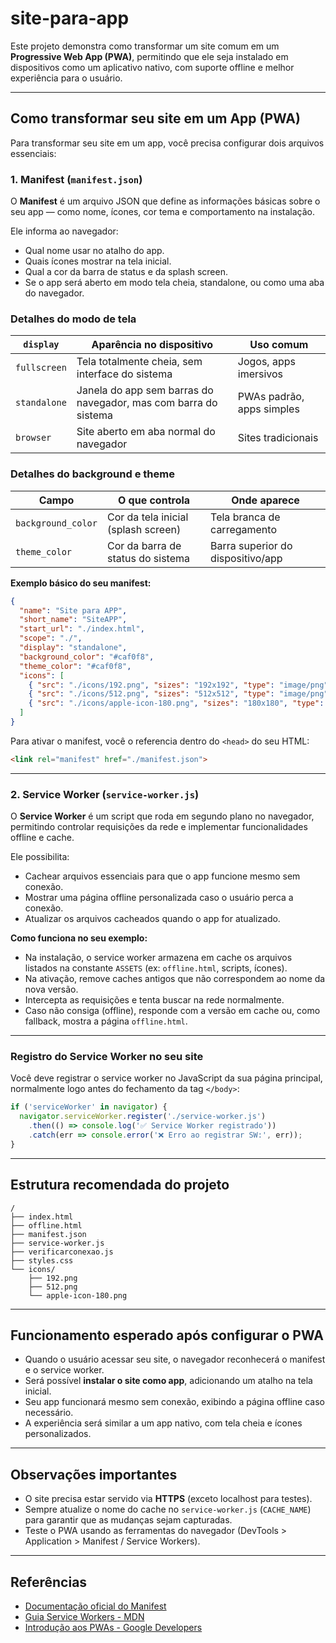# site-para-app

Este projeto demonstra como transformar um site comum em um **Progressive Web App (PWA)**, permitindo que ele seja instalado em dispositivos como um aplicativo nativo, com suporte offline e melhor experiência para o usuário.

---

## Como transformar seu site em um App (PWA)

Para transformar seu site em um app, você precisa configurar dois arquivos essenciais:

### 1. Manifest (`manifest.json`)

O **Manifest** é um arquivo JSON que define as informações básicas sobre o seu app — como nome, ícones, cor tema e comportamento na instalação.

Ele informa ao navegador:

* Qual nome usar no atalho do app.
* Quais ícones mostrar na tela inicial.
* Qual a cor da barra de status e da splash screen.
* Se o app será aberto em modo tela cheia, standalone, ou como uma aba do navegador.

### Detalhes do modo de tela

| `display`    | Aparência no dispositivo                                        | Uso comum                 |
| ------------ | --------------------------------------------------------------- | ------------------------- |
| `fullscreen` | Tela totalmente cheia, sem interface do sistema                 | Jogos, apps imersivos     |
| `standalone` | Janela do app sem barras do navegador, mas com barra do sistema | PWAs padrão, apps simples |
| `browser`    | Site aberto em aba normal do navegador                          | Sites tradicionais        |

### Detalhes do background e theme

| Campo              | O que controla                      | Onde aparece                      |
| ------------------ | ----------------------------------- | --------------------------------- |
| `background_color` | Cor da tela inicial (splash screen) | Tela branca de carregamento       |
| `theme_color`      | Cor da barra de status do sistema   | Barra superior do dispositivo/app |


**Exemplo básico do seu manifest:**

```json
{
  "name": "Site para APP",
  "short_name": "SiteAPP",
  "start_url": "./index.html",
  "scope": "./",
  "display": "standalone",
  "background_color": "#caf0f8",
  "theme_color": "#caf0f8",
  "icons": [
    { "src": "./icons/192.png", "sizes": "192x192", "type": "image/png" },
    { "src": "./icons/512.png", "sizes": "512x512", "type": "image/png" },
    { "src": "./icons/apple-icon-180.png", "sizes": "180x180", "type": "image/png" }
  ]
}
```

Para ativar o manifest, você o referencia dentro do `<head>` do seu HTML:

```html
<link rel="manifest" href="./manifest.json">
```

---

### 2. Service Worker (`service-worker.js`)

O **Service Worker** é um script que roda em segundo plano no navegador, permitindo controlar requisições da rede e implementar funcionalidades offline e cache.

Ele possibilita:

* Cachear arquivos essenciais para que o app funcione mesmo sem conexão.
* Mostrar uma página offline personalizada caso o usuário perca a conexão.
* Atualizar os arquivos cacheados quando o app for atualizado.

**Como funciona no seu exemplo:**

* Na instalação, o service worker armazena em cache os arquivos listados na constante `ASSETS` (ex: `offline.html`, scripts, ícones).
* Na ativação, remove caches antigos que não correspondem ao nome da nova versão.
* Intercepta as requisições e tenta buscar na rede normalmente.
* Caso não consiga (offline), responde com a versão em cache ou, como fallback, mostra a página `offline.html`.

---

### Registro do Service Worker no seu site

Você deve registrar o service worker no JavaScript da sua página principal, normalmente logo antes do fechamento da tag `</body>`:

```js
if ('serviceWorker' in navigator) {
  navigator.serviceWorker.register('./service-worker.js')
    .then(() => console.log('✅ Service Worker registrado'))
    .catch(err => console.error('❌ Erro ao registrar SW:', err));
}
```

---

## Estrutura recomendada do projeto

```
/
├── index.html
├── offline.html
├── manifest.json
├── service-worker.js
├── verificarconexao.js
├── styles.css
└── icons/
    ├── 192.png
    ├── 512.png
    └── apple-icon-180.png
```

---

## Funcionamento esperado após configurar o PWA

* Quando o usuário acessar seu site, o navegador reconhecerá o manifest e o service worker.
* Será possível **instalar o site como app**, adicionando um atalho na tela inicial.
* Seu app funcionará mesmo sem conexão, exibindo a página offline caso necessário.
* A experiência será similar a um app nativo, com tela cheia e ícones personalizados.

---

## Observações importantes

* O site precisa estar servido via **HTTPS** (exceto localhost para testes).
* Sempre atualize o nome do cache no `service-worker.js` (`CACHE_NAME`) para garantir que as mudanças sejam capturadas.
* Teste o PWA usando as ferramentas do navegador (DevTools > Application > Manifest / Service Workers).

---

## Referências

* [Documentação oficial do Manifest](https://developer.mozilla.org/pt-BR/docs/Web/Manifest)
* [Guia Service Workers - MDN](https://developer.mozilla.org/pt-BR/docs/Web/API/Service_Worker_API)
* [Introdução aos PWAs - Google Developers](https://web.dev/progressive-web-apps/)